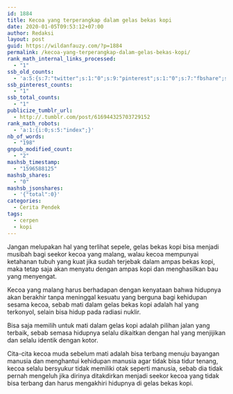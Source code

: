 ```yaml
---
id: 1884
title: Kecoa yang terperangkap dalam gelas bekas kopi
date: 2020-01-05T09:53:12+07:00
author: Redaksi
layout: post
guid: https://wildanfauzy.com/?p=1884
permalink: /kecoa-yang-terperangkap-dalam-gelas-bekas-kopi/
rank_math_internal_links_processed:
  - "1"
ssb_old_counts:
  - 'a:5:{s:7:"twitter";s:1:"0";s:9:"pinterest";s:1:"0";s:7:"fbshare";s:1:"0";s:6:"reddit";s:1:"0";s:6:"tumblr";s:1:"0";}'
ssb_pinterest_counts:
  - "1"
ssb_total_counts:
  - "1"
publicize_tumblr_url:
  - http://.tumblr.com/post/616944325703729152
rank_math_robots:
  - 'a:1:{i:0;s:5:"index";}'
nb_of_words:
  - "198"
gnpub_modified_count:
  - "2"
mashsb_timestamp:
  - "1596588125"
mashsb_shares:
  - "0"
mashsb_jsonshares:
  - '{"total":0}'
categories:
  - Cerita Pendek
tags:
  - cerpen
  - kopi
---
```

Jangan melupakan hal yang terlihat sepele, gelas bekas kopi bisa menjadi musibah bagi seekor kecoa yang malang, walau kecoa mempunyai ketahanan tubuh yang kuat jika sudah terjebak dalam ampas bekas kopi, maka tetap saja akan menyatu dengan ampas kopi dan menghasilkan bau yang menyengat.

Kecoa yang malang harus berhadapan dengan kenyataan bahwa hidupnya akan berakhir tanpa meninggal kesuatu yang berguna bagi kehidupan sesama kecoa, sebab mati dalam gelas bekas kopi adalah hal yang terkonyol, selain bisa hidup pada radiasi nuklir.

Bisa saja memilih untuk mati dalam gelas kopi adalah pilihan jalan yang terbaik, sebab semasa hidupnya selalu dikaitkan dengan hal yang menjijikan dan selalu identik dengan kotor.

Cita-cita kecoa muda sebelum mati adalah bisa terbang menuju bayangan manusia dan menghantui kehidupan manusia agar tidak bisa tidur tenang, kecoa selalu bersyukur tidak memiliki otak seperti manusia, sebab dia tidak pernah mengeluh jika dirinya ditakdirkan menjadi seekor kecoa yang tidak bisa terbang dan harus mengakhiri hidupnya di gelas bekas kopi.
